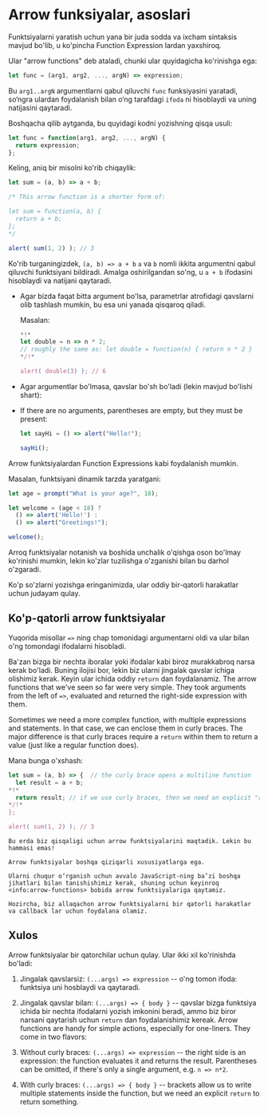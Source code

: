 # Arrow funksiyalar, asoslari

Funktsiyalarni yaratish uchun yana bir juda sodda va ixcham sintaksis mavjud bo'lib, u ko'pincha Function Expression lardan yaxshiroq.

Ular "arrow functions" deb ataladi, chunki ular quyidagicha ko'rinishga ega:

```js
let func = (arg1, arg2, ..., argN) => expression;
```

Bu `arg1..argN` argumentlarni qabul qiluvchi `func` funksiyasini yaratadi, so‘ngra ulardan foydalanish bilan o‘ng tarafdagi `ifoda` ni hisoblaydi va uning natijasini qaytaradi.

Boshqacha qilib aytganda, bu quyidagi kodni yozishning qisqa usuli:

```js
let func = function(arg1, arg2, ..., argN) {
  return expression;
};
```

Keling, aniq bir misolni ko'rib chiqaylik:

```js run
let sum = (a, b) => a + b;

/* This arrow function is a shorter form of:

let sum = function(a, b) {
  return a + b;
};
*/

alert( sum(1, 2) ); // 3
```

Ko'rib turganingizdek, `(a, b) => a + b` `a` va `b` nomli ikkita argumentni qabul qiluvchi funktsiyani bildiradi. Amalga oshirilgandan so'ng, u `a + b` ifodasini hisoblaydi va natijani qaytaradi.

- Agar bizda faqat bitta argument bo'lsa, parametrlar atrofidagi qavslarni olib tashlash mumkin, bu esa uni yanada qisqaroq qiladi.

    Masalan:

    ```js run
    *!*
    let double = n => n * 2;
    // roughly the same as: let double = function(n) { return n * 2 }
    */!*

    alert( double(3) ); // 6
    ```

- Agar argumentlar bo'lmasa, qavslar bo'sh bo'ladi (lekin mavjud bo'lishi shart):
- If there are no arguments, parentheses are empty, but they must be present:

    ```js run
    let sayHi = () => alert("Hello!");

    sayHi();
    ```

Arrow funktsiyalardan Function Expressions kabi foydalanish mumkin.

Masalan, funktsiyani dinamik tarzda yaratgani:

```js run
let age = prompt("What is your age?", 18);

let welcome = (age < 18) ?
  () => alert('Hello!') :
  () => alert("Greetings!");

welcome();
```

Arroq funktsiyalar notanish va boshida unchalik o'qishga oson bo'lmay ko'rinishi mumkin, lekin ko'zlar tuzilishga o'zganishi bilan bu darhol o'zgaradi.

Ko'p so'zlarni yozishga eringanimizda, ular oddiy bir-qatorli harakatlar uchun judayam qulay.

## Ko'p-qatorli arrow funktsiyalar

Yuqorida misollar `=>` ning chap tomonidagi argumentarni oldi va ular bilan o'ng tomondagi ifodalarni hisobladi.

Ba'zan bizga bir nechta iboralar yoki ifodalar kabi biroz murakkabroq narsa kerak bo'ladi. Buning ilojisi bor, lekin biz ularni jingalak qavslar ichiga olishimiz kerak. Keyin ular ichida oddiy `return` dan foydalanamiz.
The arrow functions that we've seen so far were very simple. They took arguments from the left of `=>`, evaluated and returned the right-side expression with them.

Sometimes we need a more complex function, with multiple expressions and statements. In that case, we can enclose them in curly braces. The major difference is that curly braces require a `return` within them to return a value (just like a regular function does).

Mana bunga o'xshash:

```js run
let sum = (a, b) => {  // the curly brace opens a multiline function
  let result = a + b;
*!*
  return result; // if we use curly braces, then we need an explicit "return"
*/!*
};

alert( sum(1, 2) ); // 3
```

```smart header="More to come"
Bu erda biz qisqaligi uchun arrow funktsiyalarini maqtadik. Lekin bu hammasi emas!

Arrow funktsiyalar boshqa qiziqarli xususiyatlarga ega.

Ularni chuqur o‘rganish uchun avvalo JavaScript-ning ba’zi boshqa jihatlari bilan tanishishimiz kerak, shuning uchun keyinroq <info:arrow-functions> bobida arrow funktsiyalariga qaytamiz.

Hozircha, biz allaqachon arrow funktsiyalarni bir qatorli harakatlar va callback lar uchun foydalana olamiz.
```

## Xulos

Arrow funktsiyalar bir qatorchilar uchun qulay. Ular ikki xil ko'rinishda bo'ladi:

1. Jingalak qavslarsiz: `(...args) => expression` -- o'ng tomon ifoda: funktsiya uni hosblaydi va qaytaradi.
2. Jingalak qavslar bilan: `(...args) => { body }` -- qavslar bizga funktsiya ichida bir nechta ifodalarni yozish imkonini beradi, ammo biz biror narsani qaytarish uchun `return` dan foydalanishimiz kereak.
Arrow functions are handy for simple actions, especially for one-liners. They come in two flavors:

1. Without curly braces: `(...args) => expression` -- the right side is an expression: the function evaluates it and returns the result. Parentheses can be omitted, if there's only a single argument, e.g. `n => n*2`.
2. With curly braces: `(...args) => { body }` -- brackets allow us to write multiple statements inside the function, but we need an explicit `return` to return something.
